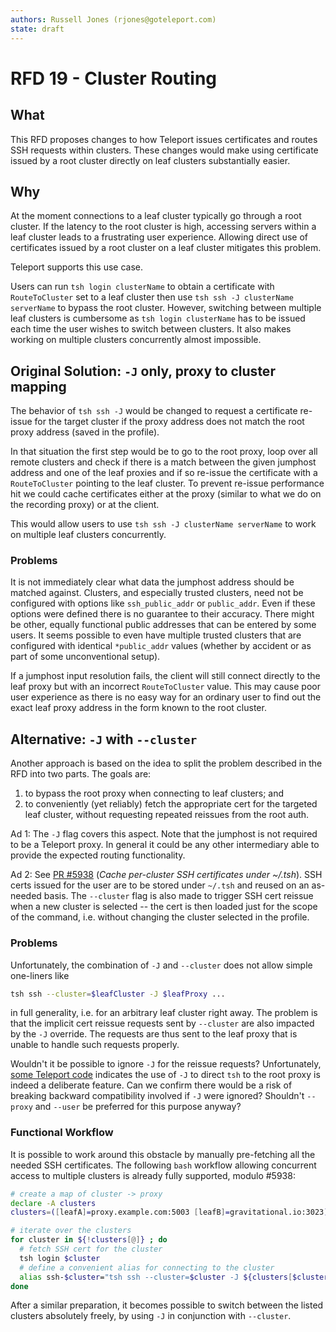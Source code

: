 ```yaml
---
authors: Russell Jones (rjones@goteleport.com)
state: draft
---
```


# RFD 19 - Cluster Routing

## What

This RFD proposes changes to how Teleport issues certificates and routes SSH requests within clusters. These changes would make using certificate issued by a root cluster directly on leaf clusters substantially easier.

## Why

At the moment connections to a leaf cluster typically go through a root cluster. If the latency to the root cluster is high, accessing servers within a leaf cluster leads to a frustrating user experience. Allowing direct use of certificates issued by a root cluster on a leaf cluster mitigates this problem.

Teleport supports this use case.

Users can run `tsh login clusterName` to obtain a certificate with `RouteToCluster` set to a leaf cluster then use `tsh ssh -J clusterName serverName` to bypass the root cluster. However, switching between multiple leaf clusters is cumbersome as `tsh login clusterName` has to be issued each time the user wishes to switch between clusters. It also makes working on multiple clusters concurrently almost impossible.

## Original Solution: `-J` only, proxy to cluster mapping

The behavior of `tsh ssh -J` would be changed to request a certificate re-issue for the target cluster if the proxy address does not match the root proxy address (saved in the profile).

In that situation the first step would be to go to the root proxy, loop over all remote clusters and check if there is a match between the given jumphost address and one of the leaf proxies and if so re-issue the certificate with a `RouteToCluster` pointing to the leaf cluster. To prevent re-issue performance hit we could cache certificates either at the proxy (similar to what we do on the recording proxy) or at the client.

This would allow users to use `tsh ssh -J clusterName serverName` to work on multiple leaf clusters concurrently.

### Problems

It is not immediately clear what data the jumphost address should be matched against. Clusters, and especially trusted clusters, need not be configured with options like `ssh_public_addr` or `public_addr`. Even if these options were defined there is no guarantee to their accuracy. There might be other, equally functional public addresses that can be entered by some users. It seems possible to even have multiple trusted clusters that are configured with identical `*public_addr` values (whether by accident or as part of some unconventional setup).

If a jumphost input resolution fails, the client will still connect directly to the leaf proxy but with an incorrect `RouteToCluster` value. This may cause poor user experience as there is no easy way for an ordinary user to find out the exact leaf proxy address in the form known to the root cluster.

## Alternative: `-J` with `--cluster`

Another approach is based on the idea to split the problem described in the RFD into two parts. The goals are:

1. to bypass the root proxy when connecting to leaf clusters; and
2. to conveniently (yet reliably) fetch the appropriate cert for the targeted leaf cluster, without requesting repeated reissues from the root auth.

Ad 1: The `-J` flag covers this aspect. Note that the jumphost is not required to be a Teleport proxy. In general it could be any other intermediary able to provide the expected routing functionality.

Ad 2: See [PR #5938](https://github.com/gravitational/teleport/pull/5938/) (*Cache per-cluster SSH certificates under ~/.tsh*). SSH certs issued for the user are to be stored under `~/.tsh` and reused on an as-needed basis. The `--cluster` flag is also made to trigger SSH cert reissue when a new cluster is selected -- the cert is then loaded just for the scope of the command, i.e. without changing the cluster selected in the profile.

### Problems

Unfortunately, the combination of `-J` and `--cluster` does not allow simple one-liners like
```bash
tsh ssh --cluster=$leafCluster -J $leafProxy ...
```
in full generality, i.e. for an arbitrary leaf cluster right away. The problem is that the implicit cert reissue requests sent by `--cluster` are also impacted by the `-J` override. The requests are thus sent to the leaf proxy that is unable to handle such requests properly.

Wouldn't it be possible to ignore `-J` for the reissue requests? Unfortunately, [some Teleport code](https://github.com/gravitational/teleport/blob/cd399e704c45f1ff8dfec6cb93262597de7ac3ba/lib/client/api.go#L1756-L1759) indicates the use of `-J` to direct `tsh` to the root proxy is indeed a deliberate feature. Can we confirm there would be a risk of breaking backward compatibility involved if `-J` were ignored? Shouldn't `--proxy` and `--user` be preferred for this purpose anyway?

### Functional Workflow

It is possible to work around this obstacle by manually pre-fetching all the needed SSH certificates. The following `bash` workflow allowing concurrent access to multiple clusters is already fully supported, modulo #5938:

```bash
# create a map of cluster -> proxy
declare -A clusters
clusters=([leafA]=proxy.example.com:5003 [leafB]=gravitational.io:3023)

# iterate over the clusters
for cluster in ${!clusters[@]} ; do
  # fetch SSH cert for the cluster
  tsh login $cluster
  # define a convenient alias for connecting to the cluster
  alias ssh-$cluster="tsh ssh --cluster=$cluster -J ${clusters[$cluster]}"
done
```

After a similar preparation, it becomes possible to switch between the listed clusters absolutely freely, by using `-J` in conjunction with `--cluster`.
